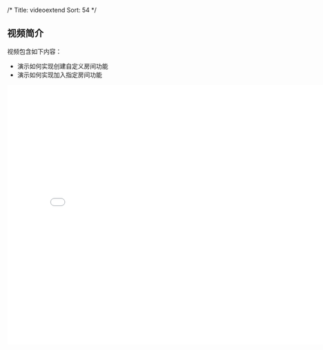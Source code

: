 /*
Title: videoextend
Sort: 54
*/
## 视频简介

视频包含如下内容：

- 演示如何实现创建自定义房间功能
- 演示如何实现加入指定房间功能

<div style="text-align: center">

<iframe style="width: 800px;height: 600px;" src="//player.bilibili.com/player.html?aid=22031839&cid=36414808&page=4" scrolling="no" border="0" frameborder="no" framespacing="0" allowfullscreen="true"> </iframe>

</div>
